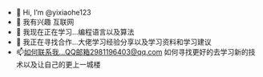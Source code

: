 - 👋 Hi, I’m @yixiaohe123
- 👀 我有兴趣  互联网
- 🌱 我现在正在学习...编程语言以及算法
- 💞️ 我正在寻找合作...大佬学习经验分享以及学习资料和学习建议
- 📫如何联系我...QQ邮箱2981196403@qq.com
如何寻找更好的去学习新的技术以及让自己的更上一城楼
<!---
yixiaohe123/yixiaohe123 is a ✨ special ✨ repository because its `README.md` (this file) appears on your GitHub profile.
You can click the Preview link to take a look at your changes.
--->
